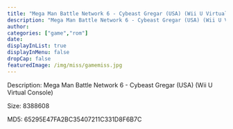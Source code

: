 ```yaml
---
title: "Mega Man Battle Network 6 - Cybeast Gregar (USA) (Wii U Virtual Console)"
description: "Mega Man Battle Network 6 - Cybeast Gregar (USA) (Wii U Virtual Console)"
author: 
categories: ["game","rom"]
date: 
displayInList: true
displayInMenu: false
dropCap: false
featuredImage: /img/miss/gamemiss.jpg
---
```


Description: Mega Man Battle Network 6 - Cybeast Gregar (USA) (Wii U Virtual Console)

Size: 8388608

MD5: 65295E47FA2BC35407211C331D8F6B7C


